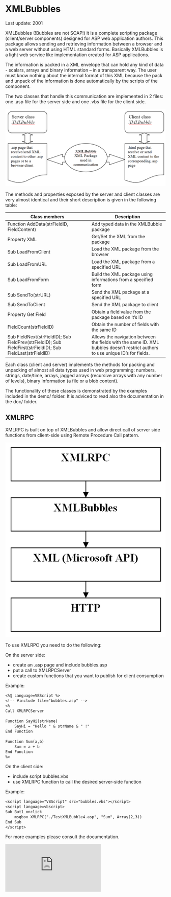 XMLBubbles
==========

Last update: 2001

XMLBubbles (!Bubbles are not SOAP!) it is a complete scripting package (client/server components) designed for ASP web application authors. This package allows sending and retrieving information between a browser and a web server without using HTML standard forms. Basically XMLBubbles is a light web service like implementation created for ASP applications.

The information is packed in a XML envelope that can hold any kind of data - scalars, arrays and binary information – in a transparent way. The user must know nothing about the internal format of this XML because the pack and unpack of the information is done automatically by the scripts of the component. 

The two classes that handle this communication are implemented in 2 files: one .asp file for the server side and one .vbs file for the client side.

![](img/diag1.png)

The methods and properties exposed by the server and client classes are very almost identical and their short description is given in the following table:

| Class members   | Description |
|-----------------|-------------|
| Function AddData(strFieldID, FieldContent) | Add typed data in the XMLBubble package |
| Property XML | Get/Set the XML from the package |
| Sub LoadFromClient | Load the XML package from the browser |
| Sub LoadFromURL | Load the XML package from a specified URL |
| Sub LoadFromForm | Build the XML package using informations from a specified form |
| Sub SendTo(strURL) | Send the XML package at a specified URL |
| Sub SendToClient | Send the XML package to client |
| Property Get Field | Obtain a field value from the package based on it’s ID |
| FieldCount(strFieldID) | Obtain the number of fields with the same ID |
| Sub FieldNext(strFieldID); Sub FieldPrev(strFieldID); Sub FieldFirst(strFieldID); Sub FieldLast(strFieldID) | Allows the navigation between the fields with the same ID. XML bubbles doesn’t restrict authors to use unique ID’s for fields. |

Each class (client and server) implements the methods for packing and unpacking of almost all data types used in web programming: numbers, strings, date/time, arrays, jagged arrays (recursive arrays with any number of levels), binary information (a file or a blob content).

The functionality of these classes is demonstrated by the examples included in the demo/ folder.
It is adviced to read also the documentation in the doc/ folder.


XMLRPC
------

XMLRPC is built on top of XMLBubbles and allow direct call of server side functions from client-side using Remote Procedure Call pattern.

![](img/diag2.png)

To use XMLRPC you need to do the following:

On the server side:

- create an .asp page and include bubbles.asp
- put a call to XMLRPCServer
- create custom functions that you want to publish for client consumption

Example:

```
<%@ Language=VBScript %>
<!-- #include file="bubbles.asp" -->
<%
Call XMLRPCServer

Function SayHi(strName)
	SayHi = "Hello " & strName & " !"
End Function

Function Sum(a,b)
	Sum = a + b
End Function
%>
```

On the client side:

- include script bubbles.vbs
- use XMLRPC function to call the desired server-side function

Example:

```
<script language="VBScript" src="bubbles.vbs"></script>
<script language=vbscript>
Sub But1_onclick
	msgbox XMLRPC("./TestXMLBubble4.asp", "Sum", Array(2,3))
End Sub
</script>
```

For more examples please consult the documentation.

![Analytics](https://ga-beacon.appspot.com/UA-2402433-8/beacon.en.html)

